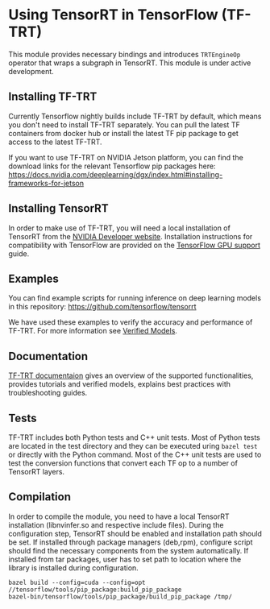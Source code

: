 # Using TensorRT in TensorFlow (TF-TRT)

This module provides necessary bindings and introduces
`TRTEngineOp` operator that wraps a subgraph in TensorRT.
This module is under active development.

## Installing TF-TRT

Currently Tensorflow nightly builds include TF-TRT by default,
which means you don't need to install TF-TRT separately.
You can pull the latest TF containers from docker hub or
install the latest TF pip package to get access to the latest TF-TRT.

If you want to use TF-TRT on NVIDIA Jetson platform, you can find
the download links for the relevant Tensorflow pip packages here:
https://docs.nvidia.com/deeplearning/dgx/index.html#installing-frameworks-for-jetson

## Installing TensorRT

In order to make use of TF-TRT, you will need a local installation
of TensorRT from the
[NVIDIA Developer website](https://developer.nvidia.com/tensorrt).
Installation instructions for compatibility with TensorFlow are provided on the
[TensorFlow GPU support](https://www.tensorflow.org/install/gpu) guide.

## Examples

You can find example scripts for running inference on deep learning
models in this repository: https://github.com/tensorflow/tensorrt

We have used these examples to verify the accuracy and
performance of TF-TRT. For more information see
[Verified Models](https://docs.nvidia.com/deeplearning/dgx/integrate-tf-trt/index.html#verified-models).

## Documentation

[TF-TRT documentaion](https://docs.nvidia.com/deeplearning/dgx/integrate-tf-trt/index.html)
gives an overview of the supported functionalities, provides tutorials
and verified models, explains best practices with troubleshooting guides.

## Tests

TF-TRT includes both Python tests and C++ unit tests.
Most of Python tests are located in the test directory
and they can be executed uring `bazel test` or directly
with the Python command. Most of the C++ unit tests are
used to test the conversion functions that convert each TF op to
a number of TensorRT layers.

## Compilation

In order to compile the module, you need to have a local TensorRT installation
(libnvinfer.so and respective include files). During the configuration step,
TensorRT should be enabled and installation path should be set. If installed
through package managers (deb,rpm), configure script should find the necessary
components from the system automatically. If installed from tar packages, user
has to set path to location where the library is installed during configuration.

```shell
bazel build --config=cuda --config=opt //tensorflow/tools/pip_package:build_pip_package
bazel-bin/tensorflow/tools/pip_package/build_pip_package /tmp/
```

